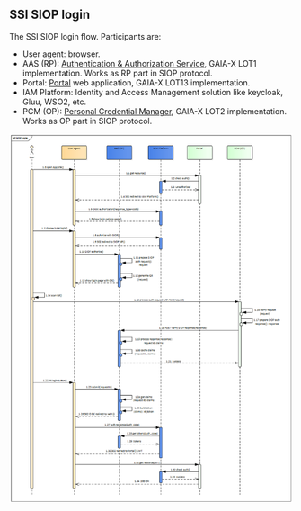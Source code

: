 ## SSI SIOP login


The SSI SIOP login flow. Participants are:

- User agent: browser. 
- AAS (RP): [Authentication & Authorization Service](https://www.gxfs.eu/authentication-authorisation/), GAIA-X LOT1 implementation. Works as RP part in SIOP protocol.
- Portal: [Portal](https://www.gxfs.eu/portal/) web application, GAIA-X LOT13 implementation.
- IAM Platform: Identity and Access Management solution like keycloak, Gluu, WSO2, etc. 
- PCM (OP): [Personal Credential Manager](https://www.gxfs.eu/personal-credential-manager/), GAIA-X LOT2 implementation. Works as OP part in SIOP protocol. 

![SSI SIOP login](./images/siop_login.png "SSI SIOP login")
